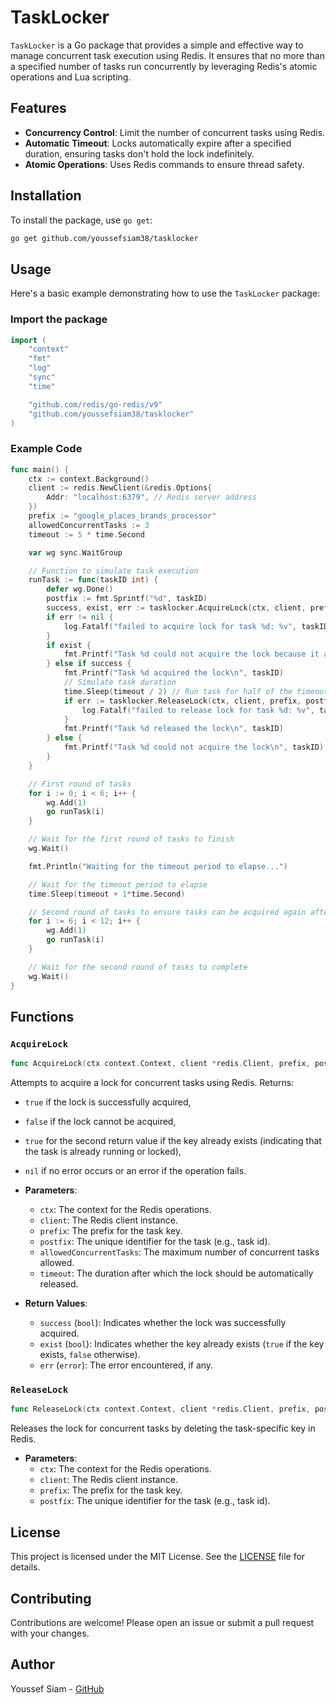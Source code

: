 # TaskLocker

`TaskLocker` is a Go package that provides a simple and effective way to manage concurrent task execution using Redis. It ensures that no more than a specified number of tasks run concurrently by leveraging Redis's atomic operations and Lua scripting.

## Features

- **Concurrency Control**: Limit the number of concurrent tasks using Redis.
- **Automatic Timeout**: Locks automatically expire after a specified duration, ensuring tasks don't hold the lock indefinitely.
- **Atomic Operations**: Uses Redis commands to ensure thread safety.

## Installation

To install the package, use `go get`:

```bash
go get github.com/youssefsiam38/tasklocker
```

## Usage

Here's a basic example demonstrating how to use the `TaskLocker` package:

### Import the package

```go
import (
    "context"
    "fmt"
    "log"
    "sync"
    "time"

    "github.com/redis/go-redis/v9"
    "github.com/youssefsiam38/tasklocker"
)
```

### Example Code

```go
func main() {
    ctx := context.Background()
    client := redis.NewClient(&redis.Options{
        Addr: "localhost:6379", // Redis server address
    })
    prefix := "google_places_brands_processor"
    allowedConcurrentTasks := 3
    timeout := 5 * time.Second

    var wg sync.WaitGroup

    // Function to simulate task execution
    runTask := func(taskID int) {
        defer wg.Done()
        postfix := fmt.Sprintf("%d", taskID)
        success, exist, err := tasklocker.AcquireLock(ctx, client, prefix, postfix, allowedConcurrentTasks, timeout)
        if err != nil {
            log.Fatalf("failed to acquire lock for task %d: %v", taskID, err)
        }
        if exist {
            fmt.Printf("Task %d could not acquire the lock because it already exists\n", taskID)
        } else if success {
            fmt.Printf("Task %d acquired the lock\n", taskID)
            // Simulate task duration
            time.Sleep(timeout / 2) // Run task for half of the timeout duration
            if err := tasklocker.ReleaseLock(ctx, client, prefix, postfix); err != nil {
                log.Fatalf("failed to release lock for task %d: %v", taskID, err)
            }
            fmt.Printf("Task %d released the lock\n", taskID)
        } else {
            fmt.Printf("Task %d could not acquire the lock\n", taskID)
        }
    }

    // First round of tasks
    for i := 0; i < 6; i++ {
        wg.Add(1)
        go runTask(i)
    }

    // Wait for the first round of tasks to finish
    wg.Wait()

    fmt.Println("Waiting for the timeout period to elapse...")

    // Wait for the timeout period to elapse
    time.Sleep(timeout + 1*time.Second)

    // Second round of tasks to ensure tasks can be acquired again after timeout
    for i := 6; i < 12; i++ {
        wg.Add(1)
        go runTask(i)
    }

    // Wait for the second round of tasks to complete
    wg.Wait()
}
```

## Functions

### `AcquireLock`

```go
func AcquireLock(ctx context.Context, client *redis.Client, prefix, postfix string, allowedConcurrentTasks int, timeout time.Duration) (bool, bool, error)
```

Attempts to acquire a lock for concurrent tasks using Redis. Returns:
- `true` if the lock is successfully acquired,
- `false` if the lock cannot be acquired,
- `true` for the second return value if the key already exists (indicating that the task is already running or locked),
- `nil` if no error occurs or an error if the operation fails.

- **Parameters**:
  - `ctx`: The context for the Redis operations.
  - `client`: The Redis client instance.
  - `prefix`: The prefix for the task key.
  - `postfix`: The unique identifier for the task (e.g., task id).
  - `allowedConcurrentTasks`: The maximum number of concurrent tasks allowed.
  - `timeout`: The duration after which the lock should be automatically released.

- **Return Values**:
  - `success` (`bool`): Indicates whether the lock was successfully acquired.
  - `exist` (`bool`): Indicates whether the key already exists (`true` if the key exists, `false` otherwise).
  - `err` (`error`): The error encountered, if any.

### `ReleaseLock`

```go
func ReleaseLock(ctx context.Context, client *redis.Client, prefix, postfix string) error
```

Releases the lock for concurrent tasks by deleting the task-specific key in Redis.

- **Parameters**:
  - `ctx`: The context for the Redis operations.
  - `client`: The Redis client instance.
  - `prefix`: The prefix for the task key.
  - `postfix`: The unique identifier for the task (e.g., task id).

## License

This project is licensed under the MIT License. See the [LICENSE](LICENSE) file for details.

## Contributing

Contributions are welcome! Please open an issue or submit a pull request with your changes.

## Author

Youssef Siam - [GitHub](https://github.com/youssefsiam38)